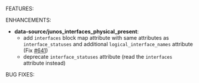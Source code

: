 <!-- markdownlint-disable-file MD013 MD041 -->
FEATURES:

ENHANCEMENTS:

* **data-source/junos_interfaces_physical_present**:  
  * add `interfaces` block map attribute with same attributes as `interface_statuses` and additional `logical_interface_names` attribute (Fix [#641](https://github.com/jeremmfr/terraform-provider-junos/issues/641))
  * deprecate `interface_statuses` attribute (read the `interfaces` attribute instead)

BUG FIXES:
